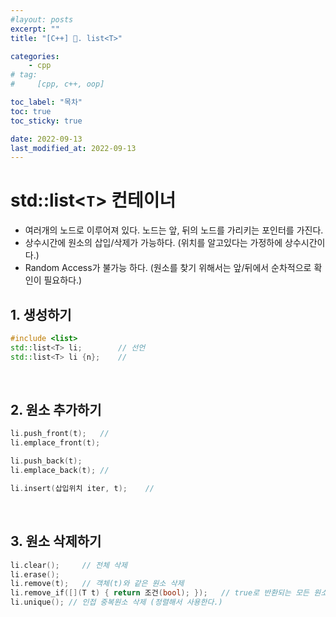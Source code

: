```yaml
---
#layout: posts
excerpt: ""
title: "[C++] 📂. list<T>"

categories:
    - cpp
# tag:
#     [cpp, c++, oop]

toc_label: "목차"
toc: true
toc_sticky: true

date: 2022-09-13
last_modified_at: 2022-09-13
---
```


# std::list\<`T`\> 컨테이너
- 여러개의 노드로 이루어져 있다. 노드는 앞, 뒤의 노드를 가리키는 포인터를 가진다.
- 상수시간에 원소의 삽입/삭제가 가능하다. (위치를 알고있다는 가정하에 상수시간이다.)
- Random Access가 불가능 하다. (원소를 찾기 위해서는 앞/뒤에서 순차적으로 확인이 필요하다.)

## 1. 생성하기
```c++
#include <list>
std::list<T> li;        // 선언
std::list<T> li {n};    //
```

</br>

## 2. 원소 추가하기
```c++
li.push_front(t);   // 
li.emplace_front(t);

li.push_back(t);
li.emplace_back(t); //

li.insert(삽입위치 iter, t);    // 
```

</br>

## 3. 원소 삭제하기
```c++
li.clear();     // 전체 삭제
li.erase();
li.remove(t);   // 객체(t)와 같은 원소 삭제
li.remove_if([](T t) { return 조건(bool); });   // true로 반환되는 모든 원소 삭제
li.unique(); // 인접 중복원소 삭제 (정렬해서 사용한다.)
```
</br>
